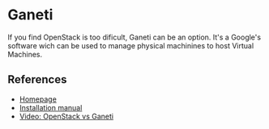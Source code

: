 # Ganeti

If you find OpenStack is too dificult, Ganeti can be an option. It's a Google's software wich can be used to manage physical machinines to host Virtual Machines.

## References

* [Homepage](https://ganeti.org/)
* [Installation manual](https://docs.ganeti.org/docs/ganeti/3.0/html/install.html)
* [Video: OpenStack vs Ganeti](https://www.youtube.com/watch?v=ww50iW313H4)


